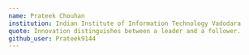 ```yaml
---
name: Prateek Chouhan
institution: Indian Institute of Information Technology Vadodara
quote: Innovation distinguishes between a leader and a follower.
github_user: Prateek9144
---
```

